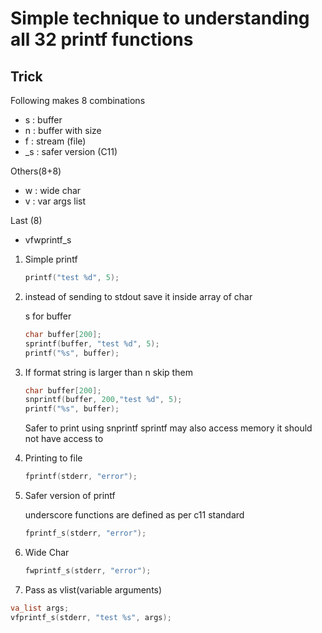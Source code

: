 # Simple technique to understanding all 32 printf functions

## Trick

Following makes 8 combinations

- s : buffer
- n : buffer with size
- f : stream (file)
- \_s : safer version (C11)

Others(8+8)

- w : wide char
- v : var args list

Last (8)
- vfwprintf_s

1.  Simple printf

    ```c
    printf("test %d", 5);
    ```

2.  instead of sending to stdout save it inside array of char

    s for buffer

    ```c
    char buffer[200];
    sprintf(buffer, "test %d", 5);
    printf("%s", buffer);
    ```

3.  If format string is larger than n skip them

    ```c
    char buffer[200];
    snprintf(buffer, 200,"test %d", 5);
    printf("%s", buffer);
    ```

    Safer to print using snprintf
    sprintf may also access memory it should not have access to

4.  Printing to file

    ```c
    fprintf(stderr, "error");
    ```

5.  Safer version of printf

    underscore functions are defined as per c11 standard

    ```c
    fprintf_s(stderr, "error");
    ```

6.  Wide Char

    ```c
    fwprintf_s(stderr, "error");
    ```

7.  Pass as vlist(variable arguments)

```c
va_list args;
vfprintf_s(stderr, "test %s", args);
```

